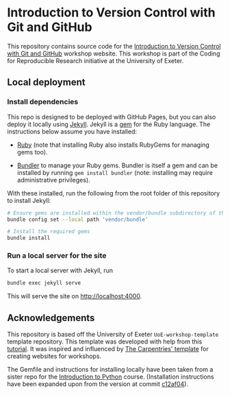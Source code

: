 # Introduction to Version Control with Git and GitHub

This repository contains source code for the [Introduction to Version Control
with Git and GitHub](https://uniexeterrse.github.io/intro-version-control/)
workshop website. This workshop is part of the Coding for Reproducible Research
initiative at the University of Exeter. 

## Local deployment

### Install dependencies

This repo is designed to be deployed with GitHub Pages, but you can also deploy
it locally using [Jekyll](https://jekyllrb.com/). Jekyll is a
[gem](https://guides.rubygems.org/) for the Ruby language. The instructions
below assume you have installed:

* [Ruby](https://www.ruby-lang.org/) (note that installing Ruby also installs
  RubyGems for managing gems too).

* [Bundler](https://bundler.io/) to manage your Ruby gems. Bundler is itself a
  gem and can be installed by running `gem install bundler` (note: installing
  may require administrative privileges).

With these installed, run the following from the root folder of this
repository to install Jekyll:

```bash
# Ensure gems are installed within the vendor/bundle subdirectory of the repo
bundle config set --local path 'vendor/bundle'

# Install the required gems
bundle install
```


### Run a local server for the site

To start a local server with Jekyll, run

```bash
bundle exec jekyll serve
```

This will serve the site on <http://localhost:4000>.


## Acknowledgements

This repository is based off the University of Exeter `UoE-workshop-template`
template repository. This template was developed with help from this
[tutorial](https://github.com/evanwill/go-go-ghpages). It was inspired and
influenced by [The Carpentries' template](https://github.com/carpentries/workshop-template)
for creating websites for workshops.

The Gemfile and instructions for installing locally have been taken from
a sister repo for the [Introduction to Python](https://github.com/UniExeterRSE/intro-to-python)
course. (Installation instructions have been expanded upon from the version at
commit [c12af04](https://github.com/UniExeterRSE/intro-to-python/commit/c12af040fa4b9114172e3ae67f8132984de1e6d6)). 
